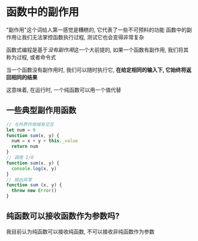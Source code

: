 # 函数中的副作用
"副作用"这个词给人第一感觉是糟糕的, 它代表了一些不可预料的功能
函数中的副作用让我们无法掌控函数执行过程, 测试它也会变得非常复杂

函数式编程是基于*没有副作用*这一个大前提的, 如果一个函数有副作用, 我们将其称为过程, 或者命令式

当一个函数没有副作用时, 我们可以随时执行它, **在给定相同的输入下, 它始终将返回相同的结果**

这意味着, 在运行时, 一个纯函数可以用一个值代替

## 一些典型副作用函数
```js
// 与外界作用域有交互
let num = 0
function sum(x, y) {
  num = x + y + this._value
  return num
}
// 调用 I/O
function sum(x, y) {
  console.log(x, y)
}
// 抛出异常
function sum (x, y) {
  throw new Error()
}
```

## 纯函数可以接收函数作为参数吗?
我目前认为纯函数可以接收纯函数, 不可以接收非纯函数作为参数